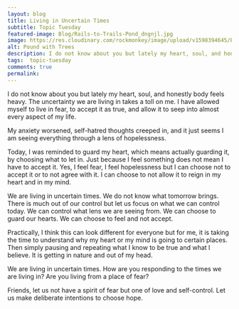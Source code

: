 ```yaml
---
layout: blog
title: Living in Uncertain Times
subtitle: Topic Tuesday
featured-image: Blog/Rails-to-Trails-Pond_dngnjl.jpg
image: https://res.cloudinary.com/rockmonkey/image/upload/v1598394645/Blog/Rails-to-Trails-Pond_dngnjl.jpg
alt: Pound with Trees
description: I do not know about you but lately my heart, soul, and honestly body feels heavy. The uncertainty we are living in takes a toll on me. I have allowed myself to live in fear, to accept it as true, and allow it to seep into almost every aspect of my life. specific skin.
tags:  topic-tuesday
comments: true
permalink:
---
```

I do not know about you but lately my heart, soul, and honestly body feels heavy. The uncertainty we are living in takes a toll on me. I have allowed myself to live in fear, to accept it as true, and allow it to seep into almost every aspect of my life.

My anxiety worsened, self-hatred thoughts creeped in, and it just seems I am seeing everything through a lens of hopelessness.

Today, I was reminded to guard my heart, which means actually guarding it, by choosing what to let in. Just because I feel something does not mean I have to accept it. Yes, I feel fear, I feel hopelessness but I can choose not to accept it or to not agree with it. I can choose to not allow it to reign in my heart and in my mind.

We are living in uncertain times. We do not know what tomorrow brings. There is much out of our control but let us focus on what we can control today. We can control what lens we are seeing from. We can choose to guard our hearts. We can choose to feel and not accept.

Practically, I think this can look different for everyone but for me, it is taking the time to understand why my heart or my mind is going to certain places. Then simply pausing and repeating what I know to be true and what I believe. It is getting in nature and out of my head.

We are living in uncertain times. How are you responding to the times we are living in? Are you living from a place of fear?

Friends, let us not have a spirit of fear but one of love and self-control. Let us make deliberate intentions to choose hope.
